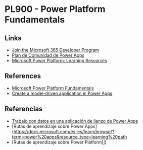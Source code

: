 # PL900 - Power Platform Fundamentals

## Links

- [Join the Microsoft 365 Developer Program](https://developer.microsoft.com/es-es/microsoft-365/dev-program)
- [Plan de Comunidad de Power Apps](https://powerapps.microsoft.com/es-es/communityplan/)
- [Microsoft Power Platform: Learning Resources](https://powerapps.microsoft.com/es-es/blog/microsoft-powerapps-learning-resources/)

## References

- [Microsoft Power Platform Fundamentals](https://docs.microsoft.com/en-us/learn/paths/power-plat-fundamentals/)
- [Create a model-driven application in Power Apps](https://docs.microsoft.com/en-us/learn/paths/create-app-models-business-processes/)


## Referencias

- [Trabajo con datos en una aplicación de lienzo de Power Apps](https://docs.microsoft.com/es-es/learn/paths/work-with-data-in-a-canvas-app/)
- [Rutas de aprendizaje sobre Power Apps](https://docs.microsoft.com/es-es/learn/browse/?term=power%20apps&resource_type=learning%20path
- [Rutas de aprendizaje sobre Power Platform][(](https://docs.microsoft.com/es-es/learn/browse/?term=power%20platform&resource_type=learning%20path))

